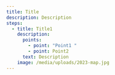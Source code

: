 ```yaml
---
title: Title
description: Description
steps:
  - title: Title1
    description:
      points:
        - point: "Point1 "
        - point: Point2
      text: Description
    image: /media/uploads/2023-map.jpg
---
```

